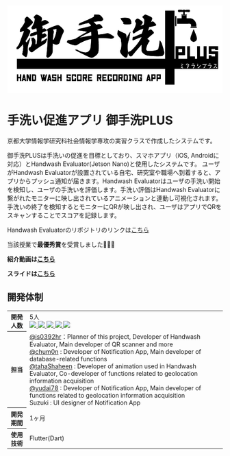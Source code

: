 ![ヘッダー画像](/assets/images/Logo.png)
# 手洗い促進アプリ 御手洗PLUS
京都大学情報学研究科社会情報学専攻の実習クラスで作成したシステムです。

御手洗PLUSは手洗いの促進を目標としており、スマホアプリ（iOS, Androidに対応）とHandwash Evaluator(Jetson Nano)と使用したシステムです。
ユーザがHandwash Evaluatorが設置されている自宅、研究室や職場へ到着すると、アプリからプッシュ通知が届きます。Handwash Evaluatorはユーザの手洗い開始を検知し、ユーザの手洗いを評価します。手洗い評価はHandwash Evaluatorに繋がれたモニターに映し出されているアニメーションと連動し可視化されます。
手洗いの終了を検知するとモニターにQRが映し出され、ユーザはアプリでQRをスキャンすることでスコアを記録します。

Handwash Evaluatorのリポジトリのリンクは[こちら](https://github.com/is0392hr/handwash)

当該授業で**最優秀賞**を受賞しました🎉🎉🎉

**紹介動画は[こちら](https://www.youtube.com/watch?v=PBns3sUhe7Y)**

**スライドは[こちら](https://docs.google.com/presentation/d/1fVfTtds5QCr5dvoYWCT9diF7SFI0JmmAsynQwNJ5s38/edit?usp=sharing)**

## 開発体制
<table>
  <tr>
    <th>開発人数</th>
    <td>
      5人<br>
      <b><a href="https://github.com/is0392hr"><img src="https://github.com/is0392hr.png" width="50px;" /></b>
      <b><a href="https://github.com/chum0n"><img src="https://github.com/chum0n.png" width="50px;" /></b>
      <b><a href="https://github.com/tahaShaheen"><img src="https://github.com/tahaShaheen.png" width="50px;" /></b>
      <b><a href="https://github.com/yudai78"><img src="https://github.com/yudai78.png" width="50px;" /></b>
      <b><a href="https://github.com/SSPod29"><img src="https://github.com/SSPod29.png" width="50px;" /></b>
    </td>
  </tr>
  <tr>
    <th>担当</th>
    <td>
      <a href="https://github.com/is0392hr">@is0392hr</a>：Planner of this project, Developer of Handwash Evaluator, Main developer of QR scanner and more<br>
      <a href="https://github.com/chum0n">@chum0n</a> : Developer of Notification App, Main developer of database-related functions<br>
      <a href="https://github.com/tahaShaheen">@tahaShaheen</a> : Developer of animation used in Handwash Evaluator, Co-developer of functions related to geolocation information acquisition<br>
      <a href="https://github.com/yudai78">@yudai78</a> : Developer of Notification App, Main developer of functions related to geolocation information acquisition<br>
      Suzuki : UI designer of Notification App<br>
    </td>
  </tr>
  <tr>
    <th>開発期間</th>
    <td>1ヶ月</td>
  </tr>
  <tr>
    <th>使用技術</th>
    <td>Flutter(Dart)</td>
  </tr>
</table>

